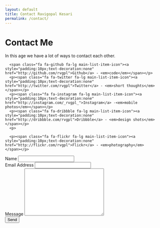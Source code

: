 ```yaml
---
layout: default
title: Contact Ravigopal Kesari
permalink: /contact/
---
```


<div id="contact">
  <h1 class="pageTitle">Contact Me</h1>
  <div class="contactContent">
    <p class="intro"> In this age we have a lot of ways to contact each other.</p>
    
      <span class="fa fa-github fa-lg main-list-item-icon"><a style="padding:10px;text-decoration:none" href="http://github.com/rvgpl">Github</a> - <em>code</em></span></p>
      <p><span class="fa fa-twitter fa-lg main-list-item-icon"><a style="padding:10px;text-decoration:none" href="http://twitter.com/rvgpl">Twitter</a> - <em>short thoughts</em></span></p>
      <p><span class="fa fa-instagram fa-lg main-list-item-icon"><a style="padding:10px;text-decoration:none" href="http://instagram.com/_rvgpl_">Instagram</a> -<em>mobile photos</em></span></p>
      <p><span class="fa fa-dribbble fa-lg main-list-item-icon"><a style="padding:10px;text-decoration:none" href="http://dribbble.com/rvgpl">Dribbble</a> - <em>design shots</em></span></p>
      <p>
      
      <p><span class="fa fa-flickr fa-lg main-list-item-icon"><a style="padding:10px;text-decoration:none" href="http://flickr.com/rvgpl">Flickr</a> - <em>photography</em></span></p>
      
      
     
  </div>
  <form action="http://formspree.io/rvgpl@yahoo.com">
    <label for="name">Name</label>    
    <input type="text" id="name" name="name" class="full-width"><br>
    <label for="email">Email Address</label>
    <input type="email" id="email" name="_replyto" class="full-width"><br>
    <label for="message">Message</label>
    <textarea name="message" id="message" cols="30" rows="10" class="full-width"></textarea><br>
    <input type="submit" value="Send" class="button">
  </form>
</div>